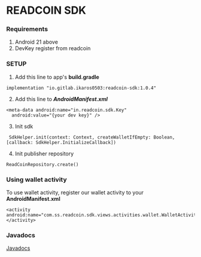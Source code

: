 # READCOIN SDK

### Requirements
1. Android 21 above
2. DevKey register from readcoin

### SETUP

1. Add this line to app's **build.gradle**
```
implementation "io.gitlab.ikaros0503:readcoin-sdk:1.0.4"
```

2. Add this line to ***AndroidManifest.xml***

```
<meta-data android:name="in.readcoin.sdk.Key"
  android:value="{your dev key}" />
```

3. Init sdk
```
 SdkHelper.init(context: Context, createWalletIfEmpty: Boolean, [callback: SdkHelper.InitializeCallback])
```

4. Init publisher repository
```
ReadCoinRepository.create()
```

### Using wallet activity
To use wallet activity, register our wallet activity to your **AndroidManifest.xml**
```
<activity android:name="com.ss.readcoin.sdk.views.activities.wallet.WalletActivity"></activity>
```

### Javadocs
[Javadocs](https://github.com/readcoin/sdk/blob/main/html/index.html)

